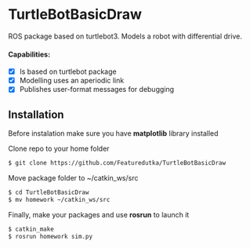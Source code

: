 # TurtleBotBasicDraw

ROS package based on turtlebot3. Models a robot with differential drive.

#### Capabilities: 
- [x]  Is based on turtlebot package
- [x]  Modelling uses an aperiodic link
- [x]  Publishes user-format messages for debugging

## Installation
Before instalation make sure you have **matplotlib** library installed

Clone repo to your home folder

```bash
$ git clone https://github.com/Featuredutka/TurtleBotBasicDraw
```
Move package folder to ~/catkin_ws/src 

```bash
$ cd TurtleBotBasicDraw
$ mv homework ~/catkin_ws/src
```
Finally, make your packages and use **rosrun** to launch it

```bash
$ catkin_make
$ rosrun homework sim.py
```

